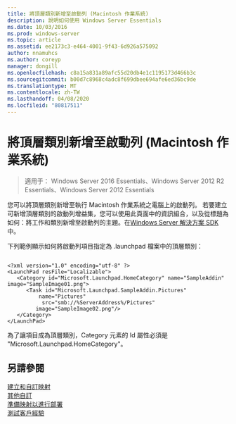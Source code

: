 ```yaml
---
title: 將頂層類別新增至啟動列 (Macintosh 作業系統)
description: 說明如何使用 Windows Server Essentials
ms.date: 10/03/2016
ms.prod: windows-server
ms.topic: article
ms.assetid: ee2173c3-e464-4001-9f43-6d926a575092
author: nnamuhcs
ms.author: coreyp
manager: dongill
ms.openlocfilehash: c8a15a831a89afc55d20db4e1c1195173d466b3c
ms.sourcegitcommit: b00d7c8968c4adc8f699dbee694afe6ed36bc9de
ms.translationtype: MT
ms.contentlocale: zh-TW
ms.lasthandoff: 04/08/2020
ms.locfileid: "80817511"
---
```

# <a name="add-top-level-categories-to-the-launchpad-macintosh-operating-system"></a>將頂層類別新增至啟動列 (Macintosh 作業系統)

>適用于： Windows Server 2016 Essentials、Windows Server 2012 R2 Essentials、Windows Server 2012 Essentials

您可以將頂層類別新增至執行 Macintosh 作業系統之電腦上的啟動列。 若要建立可新增頂層類別的啟動列增益集，您可以使用此頁面中的資訊組合，以及從標題為如何：將工作和類別新增至啟動列的主題。在[Windows Server 解決方案 SDK](https://go.microsoft.com/fwlink/?LinkID=248648)中。  
  
 下列範例顯示如何將啟動列項目指定為 .launchpad 檔案中的頂層類別：  
  
```  
  
<?xml version="1.0" encoding="utf-8" ?>  
<LaunchPad resFile="Localizable">  
   <Category id="Microsoft.Launchpad.HomeCategory" name="SampleAddin"  image="SampleImage01.png">  
      <Task id="Microsoft.Launchpad.SampleAddin.Pictures"   
          name="Pictures"       
           src="smb://%ServerAddress%/Pictures"   
         image="SampleImage02.png"/>  
   </Category>  
</LaunchPad>  
```  
  
 為了讓項目成為頂層類別，Category 元素的 Id 屬性必須是 "Microsoft.Launchpad.HomeCategory"。  
  
## <a name="see-also"></a>另請參閱  
 [建立和自訂映射](Creating-and-Customizing-the-Image.md)   
 [其他自訂](Additional-Customizations.md)   
 [準備映射以進行部署](Preparing-the-Image-for-Deployment.md)   
 [測試客戶經驗](Testing-the-Customer-Experience.md)